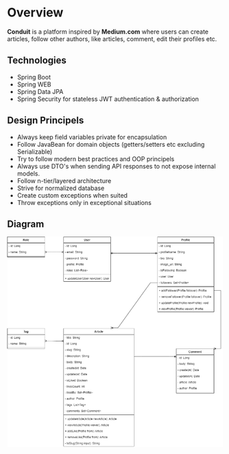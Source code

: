 # Overview
**Conduit** is a platform inspired by **Medium.com** where users can create articles, follow other authors, like articles, comment, edit their profiles etc.

## Technologies

- Spring Boot
- Spring WEB 
- Spring Data JPA 
- Spring Security for stateless JWT authentication & authorization

## Design Principels

- Always keep field variables private for encapsulation
- Follow JavaBean for domain objects (getters/setters etc excluding Serializable)
- Try to follow modern best practices and OOP principels
- Always use DTO's when sending API responses to not expose internal models.
- Follow n-tier/layered architecture 
- Strive for normalized database
- Create custom exceptions when suited
- Throw exceptions only in exceptional situations

## Diagram
![Conduit - Entities drawio](Conduit%20-%20Entities.drawio.png)

